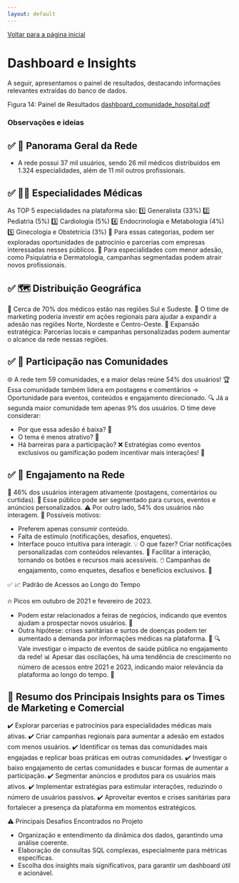 ```yaml
---
layout: default
---
```


[Voltar para a página inicial](/)


# Dashboard e Insights
A seguir, apresentamos o painel de resultados, destacando informações relevantes extraídas do banco de dados.

Figura 14: Painel de Resultados
[dashboard_comunidade_hospital.pdf](https://github.com/user-attachments/files/18790398/dashboard_comunidade_hospital.pdf)

### Observações e ideias

## ✅ 📌 Panorama Geral da Rede
- A rede possui 37 mil usuários, sendo 26 mil médicos distribuídos em 1.324 especialidades, além de 11 mil outros profissionais.

## ✅ 👨‍⚕️ Especialidades Médicas
As TOP 5 especialidades na plataforma são:
1️⃣ Generalista (33%)
2️⃣ Pediatria (5%)
3️⃣ Cardiologia (5%)
4️⃣ Endocrinologia e Metabologia (4%)
5️⃣ Ginecologia e Obstetrícia (3%)
🎯 Para essas categorias, podem ser exploradas oportunidades de patrocínio e parcerias com empresas interessadas nesses públicos.
📢 Para especialidades com menor adesão, como Psiquiatria e Dermatologia, campanhas segmentadas podem atrair novos profissionais.

## ✅ 🗺️ Distribuição Geográfica

📍 Cerca de 70% dos médicos estão nas regiões Sul e Sudeste.
📢 O time de marketing poderia investir em ações regionais para ajudar a expandir a adesão nas regiões Norte, Nordeste e Centro-Oeste.
🌱 Expansão estratégica: Parcerias locais e campanhas personalizadas podem aumentar o alcance da rede nessas regiões.


## ✅ 👥 Participação nas Comunidades

🌐 A rede tem 59 comunidades, e a maior delas reúne 54% dos usuários!
🏆 Essa comunidade também lidera em postagens e comentários → Oportunidade para eventos, conteúdos e engajamento direcionado.
🔍 Já a segunda maior comunidade tem apenas 9% dos usuários. O time deve considerar:
- Por que essa adesão é baixa? 🤔
- O tema é menos atrativo? 🚧
- Há barreiras para a participação? ❌
Estratégias como eventos exclusivos ou gamificação podem incentivar mais interações! 🎯

## ✅ 📢 Engajamento na Rede

💬 46% dos usuários interagem ativamente (postagens, comentários ou curtidas).
🎯 Esse público pode ser segmentado para cursos, eventos e anúncios personalizados.
⚠️ Por outro lado, 54% dos usuários não interagem.
🤷 Possíveis motivos:
- Preferem apenas consumir conteúdo.
- Falta de estímulo (notificações, desafios, enquetes).
- Interface pouco intuitiva para interagir.
💡 O que fazer?
Criar notificações personalizadas com conteúdos relevantes. 🔔
Facilitar a interação, tornando os botões e recursos mais acessíveis. 🖱️
Campanhas de engajamento, como enquetes, desafios e benefícios exclusivos. 🎁

✅ 📈 Padrão de Acessos ao Longo do Tempo

🔥 Picos em outubro de 2021 e fevereiro de 2023.

- Podem estar relacionados a feiras de negócios, indicando que eventos ajudam a prospectar novos usuários. 🎪
- Outra hipótese: crises sanitárias e surtos de doenças podem ter aumentado a demanda por informações médicas na plataforma. 🦠
🔍 Vale investigar o impacto de eventos de saúde pública no engajamento da rede!
📊 Apesar das oscilações, há uma tendência de crescimento no número de acessos entre 2021 e 2023, indicando maior relevância da plataforma ao longo do tempo. 🚀

## 🎯 Resumo dos Principais Insights para os Times de Marketing e Comercial
✔️ Explorar parcerias e patrocínios para especialidades médicas mais ativas.
✔️ Criar campanhas regionais para aumentar a adesão em estados com menos usuários.
✔️ Identificar os temas das comunidades mais engajadas e replicar boas práticas em outras comunidades.
✔️ Investigar o baixo engajamento de certas comunidades e buscar formas de aumentar a participação.
✔️ Segmentar anúncios e produtos para os usuários mais ativos.
✔️ Implementar estratégias para estimular interações, reduzindo o número de usuários passivos.
✔️ Aproveitar eventos e crises sanitárias para fortalecer a presença da plataforma em momentos estratégicos.

⚠️ Principais Desafios Encontrados no Projeto
- Organização e entendimento da dinâmica dos dados, garantindo uma análise coerente.
- Elaboração de consultas SQL complexas, especialmente para métricas específicas.
- Escolha dos insights mais significativos, para garantir um dashboard útil e acionável.
  
